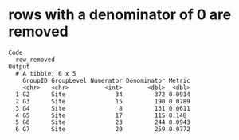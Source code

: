 # rows with a denominator of 0 are removed

    Code
      row_removed
    Output
      # A tibble: 6 x 5
        GroupID GroupLevel Numerator Denominator Metric
        <chr>   <chr>          <int>       <dbl>  <dbl>
      1 G2      Site              34         372 0.0914
      2 G3      Site              15         190 0.0789
      3 G4      Site               8         131 0.0611
      4 G5      Site              17         115 0.148 
      5 G6      Site              23         244 0.0943
      6 G7      Site              20         259 0.0772

